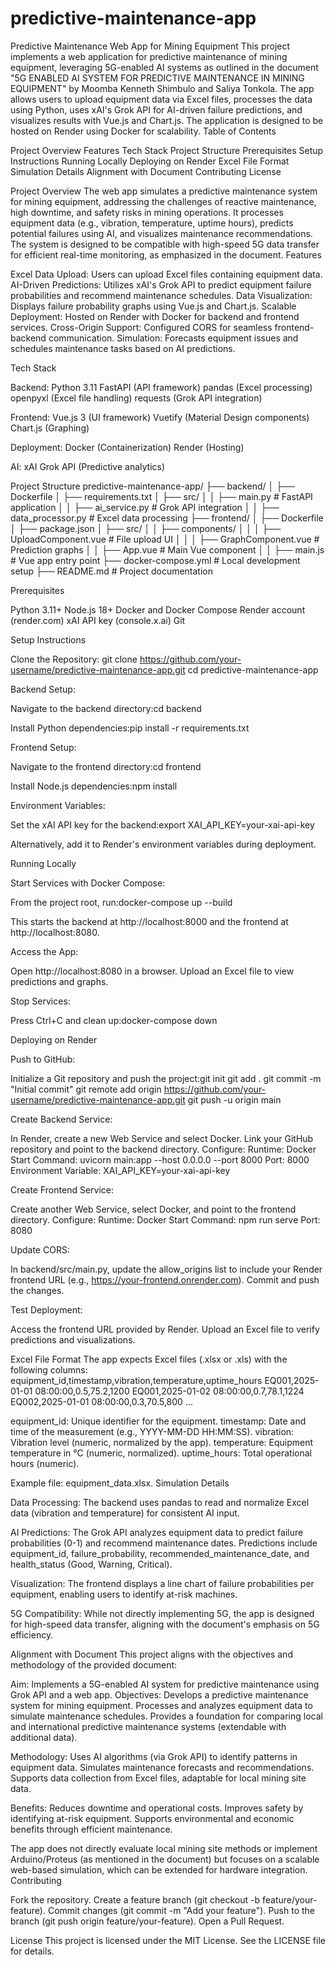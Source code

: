 # predictive-maintenance-app

Predictive Maintenance Web App for Mining Equipment
This project implements a web application for predictive maintenance of mining equipment, leveraging 5G-enabled AI systems as outlined in the document "5G ENABLED AI SYSTEM FOR PREDICTIVE MAINTENANCE IN MINING EQUIPMENT" by Moomba Kenneth Shimbulo and Saliya Tonkola. The app allows users to upload equipment data via Excel files, processes the data using Python, uses xAI's Grok API for AI-driven failure predictions, and visualizes results with Vue.js and Chart.js. The application is designed to be hosted on Render using Docker for scalability.
Table of Contents

Project Overview
Features
Tech Stack
Project Structure
Prerequisites
Setup Instructions
Running Locally
Deploying on Render
Excel File Format
Simulation Details
Alignment with Document
Contributing
License

Project Overview
The web app simulates a predictive maintenance system for mining equipment, addressing the challenges of reactive maintenance, high downtime, and safety risks in mining operations. It processes equipment data (e.g., vibration, temperature, uptime hours), predicts potential failures using AI, and visualizes maintenance recommendations. The system is designed to be compatible with high-speed 5G data transfer for efficient real-time monitoring, as emphasized in the document.
Features

Excel Data Upload: Users can upload Excel files containing equipment data.
AI-Driven Predictions: Utilizes xAI's Grok API to predict equipment failure probabilities and recommend maintenance schedules.
Data Visualization: Displays failure probability graphs using Vue.js and Chart.js.
Scalable Deployment: Hosted on Render with Docker for backend and frontend services.
Cross-Origin Support: Configured CORS for seamless frontend-backend communication.
Simulation: Forecasts equipment issues and schedules maintenance tasks based on AI predictions.

Tech Stack

Backend:
Python 3.11
FastAPI (API framework)
pandas (Excel processing)
openpyxl (Excel file handling)
requests (Grok API integration)


Frontend:
Vue.js 3 (UI framework)
Vuetify (Material Design components)
Chart.js (Graphing)


Deployment:
Docker (Containerization)
Render (Hosting)


AI:
xAI Grok API (Predictive analytics)



Project Structure
predictive-maintenance-app/
├── backend/
│   ├── Dockerfile
│   ├── requirements.txt
│   ├── src/
│   │   ├── main.py              # FastAPI application
│   │   ├── ai_service.py        # Grok API integration
│   │   ├── data_processor.py    # Excel data processing
├── frontend/
│   ├── Dockerfile
│   ├── package.json
│   ├── src/
│   │   ├── components/
│   │   │   ├── UploadComponent.vue  # File upload UI
│   │   │   ├── GraphComponent.vue   # Prediction graphs
│   │   ├── App.vue                  # Main Vue component
│   │   ├── main.js                 # Vue app entry point
├── docker-compose.yml               # Local development setup
├── README.md                       # Project documentation

Prerequisites

Python 3.11+
Node.js 18+
Docker and Docker Compose
Render account (render.com)
xAI API key (console.x.ai)
Git

Setup Instructions

Clone the Repository:
git clone https://github.com/your-username/predictive-maintenance-app.git
cd predictive-maintenance-app


Backend Setup:

Navigate to the backend directory:cd backend


Install Python dependencies:pip install -r requirements.txt




Frontend Setup:

Navigate to the frontend directory:cd frontend


Install Node.js dependencies:npm install




Environment Variables:

Set the xAI API key for the backend:export XAI_API_KEY=your-xai-api-key


Alternatively, add it to Render's environment variables during deployment.



Running Locally

Start Services with Docker Compose:

From the project root, run:docker-compose up --build


This starts the backend at http://localhost:8000 and the frontend at http://localhost:8080.


Access the App:

Open http://localhost:8080 in a browser.
Upload an Excel file to view predictions and graphs.


Stop Services:

Press Ctrl+C and clean up:docker-compose down





Deploying on Render

Push to GitHub:

Initialize a Git repository and push the project:git init
git add .
git commit -m "Initial commit"
git remote add origin https://github.com/your-username/predictive-maintenance-app.git
git push -u origin main




Create Backend Service:

In Render, create a new Web Service and select Docker.
Link your GitHub repository and point to the backend directory.
Configure:
Runtime: Docker
Start Command: uvicorn main:app --host 0.0.0.0 --port 8000
Port: 8000
Environment Variable: XAI_API_KEY=your-xai-api-key




Create Frontend Service:

Create another Web Service, select Docker, and point to the frontend directory.
Configure:
Runtime: Docker
Start Command: npm run serve
Port: 8080




Update CORS:

In backend/src/main.py, update the allow_origins list to include your Render frontend URL (e.g., https://your-frontend.onrender.com).
Commit and push the changes.


Test Deployment:

Access the frontend URL provided by Render.
Upload an Excel file to verify predictions and visualizations.



Excel File Format
The app expects Excel files (.xlsx or .xls) with the following columns:
equipment_id,timestamp,vibration,temperature,uptime_hours
EQ001,2025-01-01 08:00:00,0.5,75.2,1200
EQ001,2025-01-02 08:00:00,0.7,78.1,1224
EQ002,2025-01-01 08:00:00,0.3,70.5,800
...


equipment_id: Unique identifier for the equipment.
timestamp: Date and time of the measurement (e.g., YYYY-MM-DD HH:MM:SS).
vibration: Vibration level (numeric, normalized by the app).
temperature: Equipment temperature in °C (numeric, normalized).
uptime_hours: Total operational hours (numeric).

Example file: equipment_data.xlsx.
Simulation Details

Data Processing:
The backend uses pandas to read and normalize Excel data (vibration and temperature) for consistent AI input.


AI Predictions:
The Grok API analyzes equipment data to predict failure probabilities (0-1) and recommend maintenance dates.
Predictions include equipment_id, failure_probability, recommended_maintenance_date, and health_status (Good, Warning, Critical).


Visualization:
The frontend displays a line chart of failure probabilities per equipment, enabling users to identify at-risk machines.


5G Compatibility:
While not directly implementing 5G, the app is designed for high-speed data transfer, aligning with the document's emphasis on 5G efficiency.



Alignment with Document
This project aligns with the objectives and methodology of the provided document:

Aim: Implements a 5G-enabled AI system for predictive maintenance using Grok API and a web app.
Objectives:
Develops a predictive maintenance system for mining equipment.
Processes and analyzes equipment data to simulate maintenance schedules.
Provides a foundation for comparing local and international predictive maintenance systems (extendable with additional data).


Methodology:
Uses AI algorithms (via Grok API) to identify patterns in equipment data.
Simulates maintenance forecasts and recommendations.
Supports data collection from Excel files, adaptable for local mining site data.


Benefits:
Reduces downtime and operational costs.
Improves safety by identifying at-risk equipment.
Supports environmental and economic benefits through efficient maintenance.



The app does not directly evaluate local mining site methods or implement Arduino/Proteus (as mentioned in the document) but focuses on a scalable web-based simulation, which can be extended for hardware integration.
Contributing

Fork the repository.
Create a feature branch (git checkout -b feature/your-feature).
Commit changes (git commit -m "Add your feature").
Push to the branch (git push origin feature/your-feature).
Open a Pull Request.

License
This project is licensed under the MIT License. See the LICENSE file for details.
